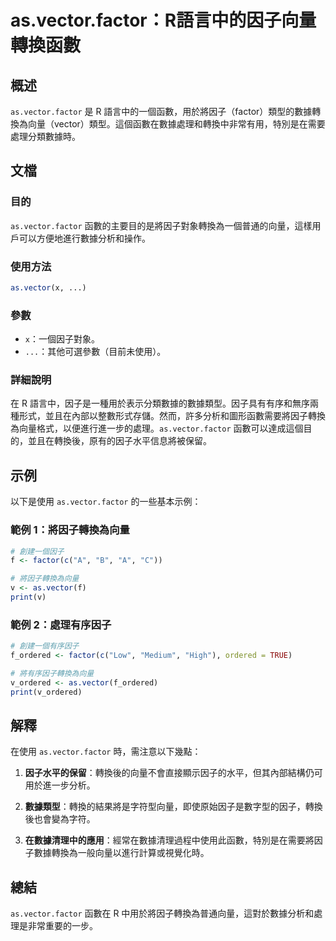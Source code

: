 <!--
Meta Description: # as.vector.factor：R語言中的因子向量轉換函數 ## 概述 `as.vector.factor` 是 R 語言中的一個函數，用於將因子（factor）類型的數據轉換為向量（vector）類型。這個函數在數據處理和轉換中非常有用，特別是在需要處理分類數據時。 ## 文檔 ### 目的...
Meta Keywords: vector, factor, 將因子轉換為向量, print, f_ordered
-->

# as.vector.factor：R語言中的因子向量轉換函數

## 概述
`as.vector.factor` 是 R 語言中的一個函數，用於將因子（factor）類型的數據轉換為向量（vector）類型。這個函數在數據處理和轉換中非常有用，特別是在需要處理分類數據時。

## 文檔
### 目的
`as.vector.factor` 函數的主要目的是將因子對象轉換為一個普通的向量，這樣用戶可以方便地進行數據分析和操作。

### 使用方法
```R
as.vector(x, ...)
```

### 參數
- `x`：一個因子對象。
- `...`：其他可選參數（目前未使用）。

### 詳細說明
在 R 語言中，因子是一種用於表示分類數據的數據類型。因子具有有序和無序兩種形式，並且在內部以整數形式存儲。然而，許多分析和圖形函數需要將因子轉換為向量格式，以便進行進一步的處理。`as.vector.factor` 函數可以達成這個目的，並且在轉換後，原有的因子水平信息將被保留。

## 示例
以下是使用 `as.vector.factor` 的一些基本示例：

### 範例 1：將因子轉換為向量
```R
# 創建一個因子
f <- factor(c("A", "B", "A", "C"))

# 將因子轉換為向量
v <- as.vector(f)
print(v)
```

### 範例 2：處理有序因子
```R
# 創建一個有序因子
f_ordered <- factor(c("Low", "Medium", "High"), ordered = TRUE)

# 將有序因子轉換為向量
v_ordered <- as.vector(f_ordered)
print(v_ordered)
```

## 解釋
在使用 `as.vector.factor` 時，需注意以下幾點：

1. **因子水平的保留**：轉換後的向量不會直接顯示因子的水平，但其內部結構仍可用於進一步分析。
  
2. **數據類型**：轉換的結果將是字符型向量，即使原始因子是數字型的因子，轉換後也會變為字符。

3. **在數據清理中的應用**：經常在數據清理過程中使用此函數，特別是在需要將因子數據轉換為一般向量以進行計算或視覺化時。

## 總結
`as.vector.factor` 函數在 R 中用於將因子轉換為普通向量，這對於數據分析和處理是非常重要的一步。